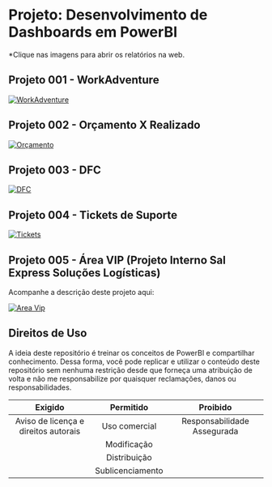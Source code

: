 # Projeto: Desenvolvimento de Dashboards em PowerBI  
*Clique nas imagens para abrir os relatórios na web.

## Projeto 001 - WorkAdventure

[![WorkAdventure](https://i.imgur.com/KjmNCnO.png)](https://app.powerbi.com/view?r=eyJrIjoiNmUzZDhjOWYtODQxYy00OWE0LTlkYzUtOTAyMTUxNzFjMmQ1IiwidCI6ImIyZDgxYThkLWQ1NzMtNGNkZS04MWZjLTc4Zjg4NzMzZTg3YiJ9)  

## Projeto 002 - Orçamento X Realizado  

[![Orçamento](https://i.imgur.com/ij0Xxnj.png)](https://app.powerbi.com/view?r=eyJrIjoiMmIxOWFjN2QtODA1OS00MmE5LWE2ODctMDVjZGEwNDVhZDc5IiwidCI6ImIyZDgxYThkLWQ1NzMtNGNkZS04MWZjLTc4Zjg4NzMzZTg3YiJ9)  

## Projeto 003 - DFC  

[![DFC](https://i.imgur.com/s6oUy9q.png)](https://app.powerbi.com/view?r=eyJrIjoiZGQ2YTYwMmUtZTRiMC00ZDUwLTkwZGEtNDY1OTdjMTdiMDBmIiwidCI6IjM0Zjc1YTY1LWUzYWItNDY3Yy1hNzhhLTcxNjkwNTBjMWY5MSJ9)  

## Projeto 004 - Tickets de Suporte  

[![Tickets](https://i.imgur.com/dxzSDfN.png)](https://app.powerbi.com/view?r=eyJrIjoiMTE3NzdlNTgtZjQ4ZC00Njk5LTgwYTktN2ZlNGI3N2M1ZDlmIiwidCI6IjM0Zjc1YTY1LWUzYWItNDY3Yy1hNzhhLTcxNjkwNTBjMWY5MSJ9&pageName=ReportSection8f660248baf633772faf)  

## Projeto 005 - Área VIP (Projeto Interno Sal Express Soluções Logísticas)  

Acompanhe a descrição deste projeto aqui:  

[![Area Vip](https://i.imgur.com/RXuHJgF.png)](https://salexpress.com.br/portal/)

## Direitos de Uso
A ideia deste repositório é treinar os conceitos de PowerBI e compartilhar conhecimento. Dessa forma, você pode replicar e utilizar o conteúdo deste repositório sem nenhuma restrição desde que forneça uma atribuição de volta e não me responsabilize por quaisquer reclamações, danos ou responsabilidades.  

Exigido | Permitido |Proibido
:---: | :---: | :---:
Aviso de licença e direitos autorais | Uso comercial | Responsabilidade Assegurada
 || Modificação ||
 || Distribuição || 
 || Sublicenciamento ||
